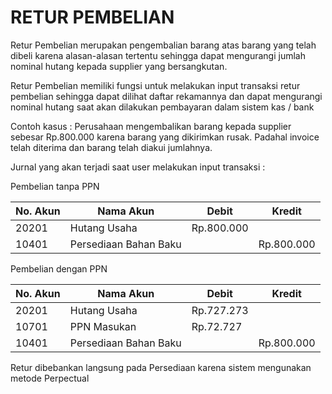 # RETUR PEMBELIAN


Retur Pembelian merupakan pengembalian barang atas barang yang telah dibeli karena alasan-alasan tertentu sehingga dapat mengurangi jumlah nominal hutang kepada supplier yang bersangkutan.

Retur Pembelian memiliki fungsi untuk melakukan input transaksi retur pembelian sehingga dapat dilihat daftar rekamannya dan dapat mengurangi nominal hutang saat akan dilakukan pembayaran dalam sistem kas / bank

Contoh kasus : Perusahaan mengembalikan barang kepada supplier sebesar Rp.800.000 karena barang yang dikirimkan rusak. Padahal invoice telah diterima dan barang telah diakui jumlahnya.

Jurnal yang akan terjadi saat user melakukan input transaksi :

Pembelian tanpa PPN

| No. Akun | Nama Akun             | Debit      | Kredit     |
| -------- | --------------------- | ---------- | ---------- |
| 20201    | Hutang Usaha          | Rp.800.000 |            |
| 10401    | Persediaan Bahan Baku |            | Rp.800.000 |

Pembelian dengan PPN

| No. Akun | Nama Akun             | Debit      | Kredit     |
| -------- | --------------------- | ---------- | ---------- |
| 20201    | Hutang Usaha          | Rp.727.273 |            |
| 10701    | PPN Masukan           | Rp.72.727  |            |
| 10401    | Persediaan Bahan Baku |            | Rp.800.000 |


Retur dibebankan langsung pada Persediaan karena sistem mengunakan metode Perpectual
